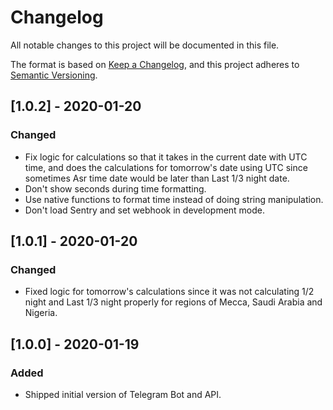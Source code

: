 # Changelog

All notable changes to this project will be documented in this file.

The format is based on [Keep a Changelog](https://keepachangelog.com/en/1.0.0/),
and this project adheres to [Semantic Versioning](https://semver.org/spec/v2.0.0.html).

## [1.0.2] - 2020-01-20

### Changed

- Fix logic for calculations so that it takes in the current date with UTC time, and does the calculations for tomorrow's date using UTC since sometimes Asr time date would be later than Last 1/3 night date.
- Don't show seconds during time formatting.
- Use native functions to format time instead of doing string manipulation.
- Don't load Sentry and set webhook in development mode.

## [1.0.1] - 2020-01-20

### Changed

- Fixed logic for tomorrow's calculations since it was not calculating 1/2 night and Last 1/3 night properly for regions of Mecca, Saudi Arabia and Nigeria.

## [1.0.0] - 2020-01-19

### Added

- Shipped initial version of Telegram Bot and API.
